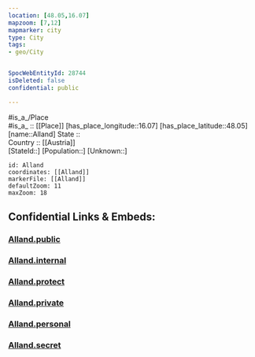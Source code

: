 ```yaml
---
location: [48.05,16.07] 
mapzoom: [7,12] 
mapmarker: city 
type: City
tags:
- geo/City


SpocWebEntityId: 28744
isDeleted: false
confidential: public

---
```

#is_a_/Place  
#is_a_ :: [[Place]] 
[has_place_longitude::16.07] 
[has_place_latitude::48.05] 
[name::Alland] 
State ::  
Country :: [[Austria]]  
[StateId::] 
[Population::] 
[Unknown::] 


```leaflet
id: Alland
coordinates: [[Alland]] 
markerFile: [[Alland]] 
defaultZoom: 11 
maxZoom: 18
```


## Confidential Links & Embeds: 

### [Alland.public](/_public/\Earth\Continent\Europe\Europe~Central\Austria\Austrias_States\Niederösterreich\CityAlland.public.md) 

### [Alland.internal](/_internal/\Earth\Continent\Europe\Europe~Central\Austria\Austrias_States\Niederösterreich\CityAlland.internal.md) 

### [Alland.protect](/_protect/\Earth\Continent\Europe\Europe~Central\Austria\Austrias_States\Niederösterreich\CityAlland.protect.md) 

### [Alland.private](/_private/\Earth\Continent\Europe\Europe~Central\Austria\Austrias_States\Niederösterreich\CityAlland.private.md) 

### [Alland.personal](/_personal/\Earth\Continent\Europe\Europe~Central\Austria\Austrias_States\Niederösterreich\CityAlland.personal.md) 

### [Alland.secret](/_secret/\Earth\Continent\Europe\Europe~Central\Austria\Austrias_States\Niederösterreich\CityAlland.secret.md)

